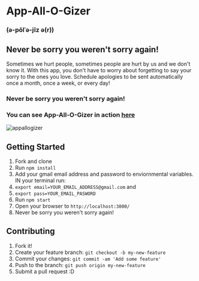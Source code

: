 # App-All-O-Gizer
### (ə-pŏlˈə-jīz ə(r))

## Never be sorry you weren't sorry again!

Sometimes we hurt people, sometimes people are hurt by us and we don't know it. With this app, you don't have to worry about forgetting to say your sorry to the ones you love. Schedule apologies to be sent automatically once a month, once a week, or every day!

### Never be sorry you weren't sorry again!

### You can see App-All-O-Gizer in action [here](http://www.appallogizer.com/)


![appallogizer](https://cloud.githubusercontent.com/assets/4650739/22124056/4d18bb72-de32-11e6-82ed-a89134d6c22c.gif)


## Getting Started
1. Fork and clone
1. Run `npm install`
1. Add your gmail email address and password to enviornmental variables. IN your terminal run:
  1. `export email=YOUR_EMAIL_ADDRESS@gmail.com` and
  1. `export pass=YOUR_EMAIL_PASWORD`
1. Run `npm start`
1. Open your browser to `http://localhost:3000/`
1. Never be sorry you weren't sorry again!

## Contributing
1. Fork it!
1. Create your feature branch: ```git checkout -b my-new-feature```
1. Commit your changes: ```git commit -am 'Add some feature'```
1. Push to the branch: ````git push origin my-new-feature````
1. Submit a pull request :D
